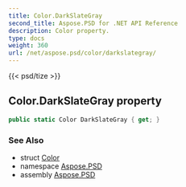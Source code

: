 ```yaml
---
title: Color.DarkSlateGray
second_title: Aspose.PSD for .NET API Reference
description: Color property. 
type: docs
weight: 360
url: /net/aspose.psd/color/darkslategray/
---
```

{{< psd/tize >}}
## Color.DarkSlateGray property

```csharp
public static Color DarkSlateGray { get; }
```

### See Also

* struct [Color](../)
* namespace [Aspose.PSD](../../color/)
* assembly [Aspose.PSD](../../../)



